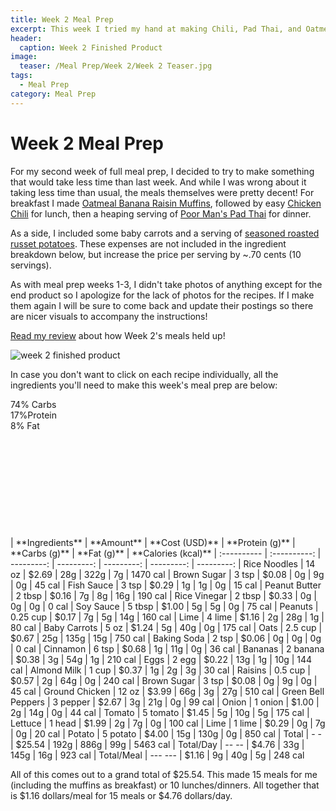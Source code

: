 ```yaml
---
title: Week 2 Meal Prep
excerpt: This week I tried my hand at making Chili, Pad Thai, and Oatmeal Muffins. The muffins were questionable. 
header:
  caption: Week 2 Finished Product
image:
  teaser: /Meal Prep/Week 2/Week 2 Teaser.jpg
tags: 
  - Meal Prep
category: Meal Prep
---
```


# Week 2 Meal Prep

For my second week of full meal prep, I decided to try to make something that would take less time than last week. And while I was wrong about it taking less time than usual, the meals themselves were pretty decent! For breakfast I made [Oatmeal Banana Raisin Muffins](http://underwriteyourlife.com/comingsoon/), followed by easy [Chicken Chili](http://underwriteyourlife.com/comingsoon/) for lunch, then a heaping serving of [Poor Man's Pad Thai](http://underwriteyourlife.com/recipe/PoorManPadThai/) for dinner. 

As a side, I included some baby carrots and a serving of [seasoned roasted russet potatoes](http://underwriteyourlife.com/recipe/RoastedSeasonedPotatoes/). These expenses are not included in the ingredient breakdown below, but increase the price per serving by ~.70 cents (10 servings). 

As with meal prep weeks 1-3, I didn't take photos of anything except for the end product so I apologize for the lack of photos for the recipes. If I make them again I will be sure to come back and update their postings so there are nicer visuals to accompany the instructions!

[Read my review](http://underwriteyourlife.com/comingsoon/) about how Week 2's meals held up!

![week 2 finished product](https://github.com/underwriteyourlife/underwriteyourlife.github.io/blob/master/images/Meal%20Prep/Week%202/Week%202%20Finished%20Product.jpg?raw=true "Week 2 Finished Meal Prep")

In case you don't want to click on each recipe individually, all the ingredients you'll need to make this week's meal prep are below:
<div class="c100 p74 big">
  <span>74% Carbs </span>
  <div class="slice">
    <div class="bar"></div>
    <div class="fill"></div>
  </div>
</div>

<div class="c100 p17 big">
  <span>17%Protein </span>
  <div class="slice">
    <div class="bar"></div>
    <div class="fill"></div>
  </div>
</div>

<div class="c100 p8 big">
  <span>8% Fat </span>
  <div class="slice">
    <div class="bar"></div>
    <div class="fill"></div>
  </div>
</div>

<br>
<br />
<br>
<br />
<br>
<br />
<br>
<br />
<br>
<br />
|	**Ingredients**	|	**Amount**		|	 **Cost (USD)** 	|	**Protein (g)**	|	**Carbs (g)**	|	**Fat (g)**	|	**Calories (kcal)**
|	:----------	|	:----------:		|	 ---------: 	|	 ---------: 	|	 ---------: 	|	 ---------: 	|	 ---------: 
|	Rice Noodles	|	14	oz	|	 $2.69 	|	28g	|	322g	|	7g	|	1470 cal
|	Brown Sugar	|	3	tsp	|	 $0.08 	|	0g	|	9g	|	0g	|	45 cal
|	Fish Sauce	|	3	tsp	|	 $0.29 	|	1g	|	1g	|	0g	|	15 cal
|	Peanut Butter	|	2	tbsp	|	 $0.16 	|	7g	|	8g	|	16g	|	190 cal
|	Rice Vinegar	|	2	tbsp	|	 $0.33 	|	0g	|	0g	|	0g	|	0 cal
|	Soy Sauce	|	5	tbsp	|	 $1.00 	|	5g	|	5g	|	0g	|	75 cal
|	Peanuts	|	0.25	cup	|	 $0.17 	|	7g	|	5g	|	14g	|	160 cal
|	Lime	|	4	lime	|	 $1.16 	|	2g	|	28g	|	1g	|	80 cal
|	Baby Carrots	|	5	oz	|	 $1.24 	|	5g	|	40g	|	0g	|	175 cal
|	Oats	|	2.5	cup	|	 $0.67 	|	25g	|	135g	|	15g	|	750 cal
|	Baking Soda	|	2	tsp	|	 $0.06 	|	0g	|	0g	|	0g	|	0 cal
|	Cinnamon	|	6	tsp	|	 $0.68 	|	1g	|	11g	|	0g	|	36 cal
|	Bananas	|	2	banana	|	 $0.38 	|	3g	|	54g	|	1g	|	210 cal
|	Eggs 	|	2	egg	|	 $0.22 	|	13g	|	1g	|	10g	|	144 cal
|	Almond Milk	|	1	cup	|	 $0.37 	|	1g	|	2g	|	3g	|	30 cal
|	Raisins	|	0.5	cup	|	 $0.57 	|	2g	|	64g	|	0g	|	240 cal
|	Brown Sugar	|	3	tsp	|	 $0.08 	|	0g	|	9g	|	0g	|	45 cal
|	Ground Chicken	|	12	oz	|	 $3.99 	|	66g	|	3g	|	27g	|	510 cal
|	Green Bell Peppers	|	3	pepper	|	 $2.67 	|	3g	|	21g	|	0g	|	99 cal
|	Onion	|	1	onion	|	 $1.00 	|	2g	|	14g	|	0g	|	44 cal
|	Tomato	|	5	tomato	|	 $1.45 	|	5g	|	10g	|	5g	|	175 cal
|	Lettuce	|	1	head	|	 $1.99 	|	2g	|	7g	|	0g	|	100 cal
|	Lime	|	1	lime	|	 $0.29 	|	0g	|	7g	|	0g	|	20 cal
|	Potato	|	5	potato	|	 $4.00 	|	15g	|	130g	|	0g	|	850 cal
|	Total	|	-	-	|	 $25.54 	|	192g	|	886g	|	99g	|	5463 cal
|	Total/Day	|	--	--	|	 $4.76 	|	33g	|	145g	|	16g	|	923 cal
|	Total/Meal	|	---	---	|	 $1.16 	|	9g	|	40g	|	5g	|	248 cal



All of this comes out to a grand total of $25.54. This made 15 meals for me (including the muffins as breakfast) or 10 lunches/dinners. All together that is $1.16 dollars/meal for 15 meals or $4.76 dollars/day. 
